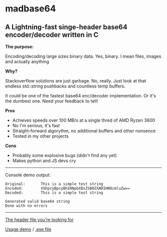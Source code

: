 # madbase64
## A Lightning-fast singe-header base64 encoder/decoder written in C

**The purpose:**

Encoding/decoding large sizes binary data. Yes, binary. I mean files, images and actually anything

**Why?**

Stackoverflow solutions are just garbage. No, really. Just look at that endless std::string pushbacks and countless temp buffers.

It could be one of the fastest base64 enc/decoder implementation. Or it's the dumbest one. Need your feedback to tell!

**Pros**
- Achieves speeds over 100 MB/s at a single thred of AMD Ryzen 3600
- No I'm serious, it's fast
- Straight-forward algorythm, no additional buffers and other nonsence
- Tested in my other projects

**Cons**
- Probably some explosive bugs (didn't find any yet)
- Makes python and JS devs cry

---

Console demo output:
```
Original:       This is a simple test string
Encoded:        VGhpcyBpcyBhIHNpbXBsZSB0ZXN0IHN0cmluZw==
Decoded:        This is a simple test string

Generated valid base64 string
Done with no errors
```

---

[The header file you're looking for](include/mbase64.h)

[Usage demo](demo/demo.c) / [.exe file](demo/demo.exe.gz)

